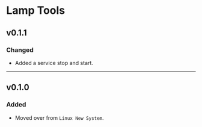 # Lamp Tools

## v0.1.1

### Changed

- Added a service stop and start.

---

## v0.1.0

### Added

- Moved over from `Linux New System`.